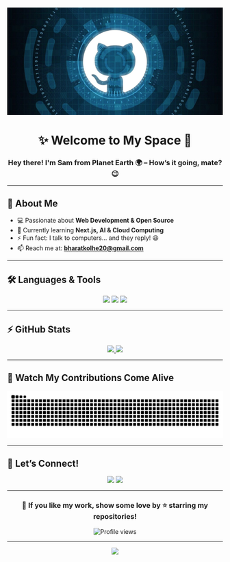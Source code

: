 ![logo](GitHubBlue.jpg)

<h1 align="center">✨ Welcome to My Space 🚀</h1>
<h3 align="center">Hey there! I'm Sam from Planet Earth 🌍 – How’s it going, mate? 😉</h3>

---

## 🚀 About Me
- 💻 Passionate about **Web Development & Open Source**
- 🌱 Currently learning **Next.js, AI & Cloud Computing**
- ⚡ Fun fact: I talk to computers… and they reply! 😆
- 📫 Reach me at: **bharatkolhe20@gmail.com**

---

## 🛠️ Languages & Tools
<div align="center">
    <img src="https://skillicons.dev/icons?i=html,css,github,vscode" />
    <img src="https://skillicons.dev/icons?i=nodejs,javascript,mongodb,python" />
    <img src="https://skillicons.dev/icons?i=java,aws,arduino,cpp,ubuntu" />
</div>

---

## ⚡ GitHub Stats
<p align="center">
<a href="https://github.com/Iambharatkolhe">
    <img src="https://github-readme-stats.vercel.app/api?username=Iambharatkolhe&show_icons=true&theme=radical&count_private=true&hide_border=true&border_radius=20" height="180" />
</a>
<a href="https://github.com/Iambharatkolhe">
    <img src="https://github-readme-streak-stats.herokuapp.com/?user=Iambharatkolhe&theme=radical&hide_border=true&border_radius=20" height="180" />
</a>
</p>

---

## 🐍 Watch My Contributions Come Alive
<p align="center">
    <img src="https://raw.githubusercontent.com/shricastic/shricastic/output/github-contribution-grid-snake.svg" />
</p>

---

## 🌟 Let’s Connect!
<p align="center">
  <a href="https://www.linkedin.com/in/bharat-kolhe-4b1964288/"><img src="https://img.shields.io/badge/-LinkedIn-blue?logo=linkedin&style=for-the-badge"></a>
  <a href="mailto:bharatkolhe20@gmail.com"><img src="https://img.shields.io/badge/-Gmail-red?logo=gmail&style=for-the-badge"></a>
</p>

---

<div align="center">
  <h3>💖 If you like my work, show some love by ⭐ starring my repositories!</h3>
  <img src="https://komarev.com/ghpvc/?username=Iambharatkolhe&style=for-the-badge&color=orange" alt="Profile views"/>
</div>

---

<p align="center">
    <img src="https://capsule-render.vercel.app/api?type=waving&color=gradient&height=100&section=footer"/>
</p>
